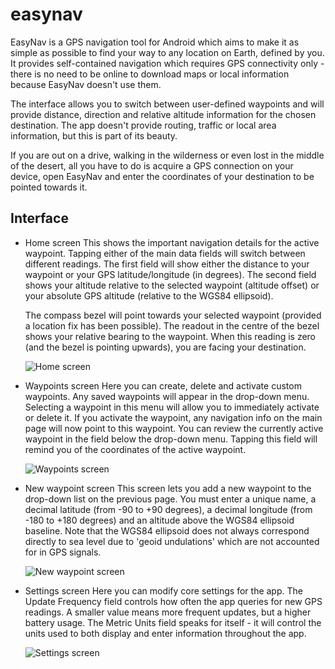 # easynav
EasyNav is a GPS navigation tool for Android which aims to make it as simple as possible to find your way to any location on Earth, defined by you. It provides self-contained navigation which requires GPS connectivity only - there is no need to be online to download maps or local information because EasyNav doesn't use them.

The interface allows you to switch between user-defined waypoints and will provide distance, direction and relative altitude information for the chosen destination. The app doesn't provide routing, traffic or local area information, but this is part of its beauty.

If you are out on a drive, walking in the wilderness or even lost in the middle of the desert, all you have to do is acquire a GPS connection on your device, open EasyNav and enter the coordinates of your destination to be pointed towards it.

## Interface

* Home screen
	This shows the important navigation details for the active waypoint. Tapping either of the main data fields will switch between different readings. The first field will show either the distance to your waypoint or your GPS latitude/longitude (in degrees). The second field shows your altitude relative to the selected waypoint (altitude offset) or your absolute GPS altitude (relative to the WGS84 ellipsoid).

	The compass bezel will point towards your selected waypoint (provided a location fix has been possible). The readout in the centre of the bezel shows your relative bearing to the waypoint. When this reading is zero (and the bezel is pointing upwards), you are facing your destination.

	![Home screen](https://github.com/george7378/easynav/blob/master/_img/1.png)

* Waypoints screen
	Here you can create, delete and activate custom waypoints. Any saved waypoints will appear in the drop-down menu. Selecting a waypoint in this menu will allow you to immediately activate or delete it. If you activate the waypoint, any navigation info on the main page will now point to this waypoint. You can review the currently active waypoint in the field below the drop-down menu. Tapping this field will remind you of the coordinates of the active waypoint.
	
	![Waypoints screen](https://github.com/george7378/easynav/blob/master/_img/2.png)

* New waypoint screen
	This screen lets you add a new waypoint to the drop-down list on the previous page. You must enter a unique name, a decimal latitude (from -90 to +90 degrees), a decimal longitude (from -180 to +180 degrees) and an altitude above the WGS84 ellipsoid baseline. Note that the WGS84 ellipsoid does not always correspond directly to sea level due to 'geoid undulations' which are not accounted for in GPS signals.

	![New waypoint screen](https://github.com/george7378/easynav/blob/master/_img/3.png)

* Settings screen
	Here you can modify core settings for the app. The Update Frequency field controls how often the app queries for new GPS readings. A smaller value means more frequent updates, but a higher battery usage. The Metric Units field speaks for itself - it will control the units used to both display and enter information throughout the app.
	
	![Settings screen](https://github.com/george7378/easynav/blob/master/_img/4.png)
